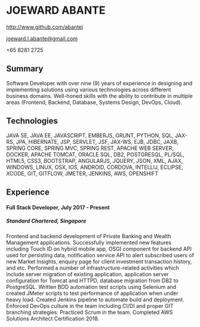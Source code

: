 # JOEWARD ABANTE

http://www.github.com/abantej

joeward.l.abante@gmail.com

+65 8281 2725


## Summary

Software Developer with over nine (9) years of experience in designing and implementing solutions using various technologies across different business domains. Well-honed skills with the ability to contribute in multiple areas (Frontend, Backend, Database, Systems Design, DevOps, Cloud).


## Technologies

JAVA SE, JAVA EE, JAVASCRIPT, EMBERJS, GRUNT, PYTHON, SQL, JAX-RS, JPA, HIBERNATE, JSP, SERVLET, JSF, JAX-WS, EJB, JDBC, JAXB, SPRING CORE, SPRING MVC, SPRING REST, APACHE WEB SERVER, DOCKER, APACHE TOMCAT, ORACLE SQL, DB2, POSTGRESQL, PL/SQL, HTML5, CSS3, BOOTSTRAP, ANGULARJS, JQUERY, JSON, XML, AJAX, WINDOWS, LINUX, OSX, IOS, ANDROID, CORDOVA, INTELLIJ, ECLIPSE, XCODE, GIT, GITFLOW, JMETER, JENKINS, AWS, OPENSHIFT

## Experience

#### Full Stack Developer, July 2017 - Present
##### Standard Chartered, Singapore

Frontend and backend development of Private Banking and Wealth Management applications. Successfully implemented new features including Touch ID on hybrid mobile app, OSGI component for backend API used for persisting data, notification service API to alert subscribed users of new Market Insights, enquiry page for client investment transaction history, and etc. Performed a number of infrastructure-related activities which include server migration of existing application, application server configuration for Tomcat and HTTPD, database migration from DB2 to PostgreSQL. Written BDD automation test scripts using Selenium and created JMeter scripts to test performance of application when under heavy load. Created Jenkins pipeline to automate build and deployment. Enforced DevOps culture in the team including CI/DI and proper GIT branching strategies. Practiced Scrum in the team. Completed AWS Solutions Architect Certification 2018.
